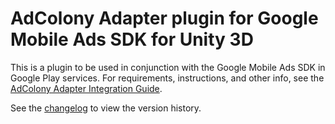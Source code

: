 # AdColony Adapter plugin for Google Mobile Ads SDK for Unity 3D

This is a plugin to be used in conjunction with the Google Mobile Ads SDK in
Google Play services. For requirements, instructions, and other info, see the
[AdColony Adapter Integration Guide](https://developers.google.com/admob/unity/mediation/adcolony).

See the [changelog](https://developers.google.com/admob/unity/mediation/adcolony#adcolony-unity-mediation-plugin-changelog)
to view the version history.
